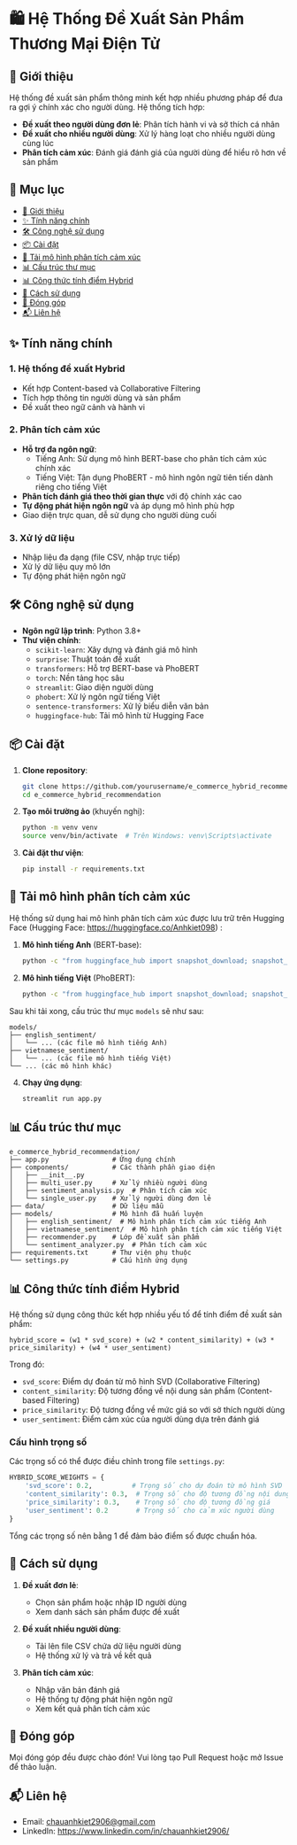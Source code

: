 # 🛍️ Hệ Thống Đề Xuất Sản Phẩm Thương Mại Điện Tử

## 🚀 Giới thiệu

Hệ thống đề xuất sản phẩm thông minh kết hợp nhiều phương pháp để đưa ra gợi ý chính xác cho người dùng. Hệ thống tích hợp:

- **Đề xuất theo người dùng đơn lẻ**: Phân tích hành vi và sở thích cá nhân
- **Đề xuất cho nhiều người dùng**: Xử lý hàng loạt cho nhiều người dùng cùng lúc
- **Phân tích cảm xúc**: Đánh giá đánh giá của người dùng để hiểu rõ hơn về sản phẩm

## 📑 Mục lục
- [🚀 Giới thiệu](#-giới-thiệu)
- [✨ Tính năng chính](#-tính-năng-chính)
- [🛠️ Công nghệ sử dụng](#️-công-nghệ-sử-dụng)
- [📦 Cài đặt](#-cài-đặt)
- [🤖 Tải mô hình phân tích cảm xúc](#-tải-mô-hình-phân-tích-cảm-xúc)
- [📊 Cấu trúc thư mục](#-cấu-trúc-thư-mục)
- [📊 Công thức tính điểm Hybrid](#-công-thức-tính-điểm-hybrid)
- [🚀 Cách sử dụng](#-cách-sử-dụng)
- [🤝 Đóng góp](#-đóng-góp)
- [📬 Liên hệ](#-liên-hệ)

## ✨ Tính năng chính

### 1. Hệ thống đề xuất Hybrid
- Kết hợp Content-based và Collaborative Filtering
- Tích hợp thông tin người dùng và sản phẩm
- Đề xuất theo ngữ cảnh và hành vi

### 2. Phân tích cảm xúc
- **Hỗ trợ đa ngôn ngữ**:
  - Tiếng Anh: Sử dụng mô hình BERT-base cho phân tích cảm xúc chính xác
  - Tiếng Việt: Tận dụng PhoBERT - mô hình ngôn ngữ tiên tiến dành riêng cho tiếng Việt
- **Phân tích đánh giá theo thời gian thực** với độ chính xác cao
- **Tự động phát hiện ngôn ngữ** và áp dụng mô hình phù hợp
- Giao diện trực quan, dễ sử dụng cho người dùng cuối

### 3. Xử lý dữ liệu
- Nhập liệu đa dạng (file CSV, nhập trực tiếp)
- Xử lý dữ liệu quy mô lớn
- Tự động phát hiện ngôn ngữ

## 🛠️ Công nghệ sử dụng

- **Ngôn ngữ lập trình**: Python 3.8+
- **Thư viện chính**:
  - `scikit-learn`: Xây dựng và đánh giá mô hình
  - `surprise`: Thuật toán đề xuất
  - `transformers`: Hỗ trợ BERT-base và PhoBERT
  - `torch`: Nền tảng học sâu
  - `streamlit`: Giao diện người dùng
  - `phobert`: Xử lý ngôn ngữ tiếng Việt
  - `sentence-transformers`: Xử lý biểu diễn văn bản
  - `huggingface-hub`: Tải mô hình từ Hugging Face

## 📦 Cài đặt

1. **Clone repository**:
   ```bash
   git clone https://github.com/yourusername/e_commerce_hybrid_recommendation.git
   cd e_commerce_hybrid_recommendation
   ```

2. **Tạo môi trường ảo** (khuyến nghị):
   ```bash
   python -m venv venv
   source venv/bin/activate  # Trên Windows: venv\Scripts\activate
   ```

3. **Cài đặt thư viện**:
   ```bash
   pip install -r requirements.txt
   ```

## 🤖 Tải mô hình phân tích cảm xúc

Hệ thống sử dụng hai mô hình phân tích cảm xúc được lưu trữ trên Hugging Face (Hugging Face: https://huggingface.co/Anhkiet098) :

1. **Mô hình tiếng Anh** (BERT-base):
   ```bash
   python -c "from huggingface_hub import snapshot_download; snapshot_download(repo_id='Anhkiet098/2-States-of-Sentiment-Analysis-in-English', local_dir='models/english_sentiment')"
   ```

2. **Mô hình tiếng Việt** (PhoBERT):
   ```bash
   python -c "from huggingface_hub import snapshot_download; snapshot_download(repo_id='Anhkiet098/2-States-of-Sentiment-Analysis-in-Vietnamese', local_dir='models/vietnamese_sentiment')"
   ```

Sau khi tải xong, cấu trúc thư mục `models` sẽ như sau:
```
models/
├── english_sentiment/
│   └── ... (các file mô hình tiếng Anh)
├── vietnamese_sentiment/
│   └── ... (các file mô hình tiếng Việt)
└── ... (các mô hình khác)
```

4. **Chạy ứng dụng**:
   ```bash
   streamlit run app.py
   ```

## 📊 Cấu trúc thư mục

```
e_commerce_hybrid_recommendation/
├── app.py                # Ứng dụng chính
├── components/           # Các thành phần giao diện
│   ├── __init__.py
│   ├── multi_user.py     # Xử lý nhiều người dùng
│   ├── sentiment_analysis.py  # Phân tích cảm xúc
│   └── single_user.py    # Xử lý người dùng đơn lẻ
├── data/                 # Dữ liệu mẫu
├── models/               # Mô hình đã huấn luyện
│   ├── english_sentiment/  # Mô hình phân tích cảm xúc tiếng Anh
│   ├── vietnamese_sentiment/  # Mô hình phân tích cảm xúc tiếng Việt
│   ├── recommender.py    # Lớp đề xuất sản phẩm
│   └── sentiment_analyzer.py  # Phân tích cảm xúc
├── requirements.txt      # Thư viện phụ thuộc
└── settings.py           # Cấu hình ứng dụng
```

## 📊 Công thức tính điểm Hybrid

Hệ thống sử dụng công thức kết hợp nhiều yếu tố để tính điểm đề xuất sản phẩm:

```
hybrid_score = (w1 * svd_score) + (w2 * content_similarity) + (w3 * price_similarity) + (w4 * user_sentiment)
```

Trong đó:
- `svd_score`: Điểm dự đoán từ mô hình SVD (Collaborative Filtering)
- `content_similarity`: Độ tương đồng về nội dung sản phẩm (Content-based Filtering)
- `price_similarity`: Độ tương đồng về mức giá so với sở thích người dùng
- `user_sentiment`: Điểm cảm xúc của người dùng dựa trên đánh giá

### Cấu hình trọng số
Các trọng số có thể được điều chỉnh trong file `settings.py`:

```python
HYBRID_SCORE_WEIGHTS = {
    'svd_score': 0.2,          # Trọng số cho dự đoán từ mô hình SVD
    'content_similarity': 0.3,  # Trọng số cho độ tương đồng nội dung
    'price_similarity': 0.3,    # Trọng số cho độ tương đồng giá
    'user_sentiment': 0.2       # Trọng số cho cảm xúc người dùng
}
```

Tổng các trọng số nên bằng 1 để đảm bảo điểm số được chuẩn hóa.

## 🚀 Cách sử dụng

1. **Đề xuất đơn lẻ**:
   - Chọn sản phẩm hoặc nhập ID người dùng
   - Xem danh sách sản phẩm được đề xuất

2. **Đề xuất nhiều người dùng**:
   - Tải lên file CSV chứa dữ liệu người dùng
   - Hệ thống xử lý và trả về kết quả

3. **Phân tích cảm xúc**:
   - Nhập văn bản đánh giá
   - Hệ thống tự động phát hiện ngôn ngữ
   - Xem kết quả phân tích cảm xúc

## 🤝 Đóng góp

Mọi đóng góp đều được chào đón! Vui lòng tạo Pull Request hoặc mở Issue để thảo luận.
 
## 📬 Liên hệ

- Email: chauanhkiet2906@gmail.com
- LinkedIn: https://www.linkedin.com/in/chauanhkiet2906/

